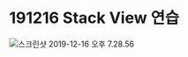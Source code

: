 # 191216 Stack View 연습

![스크린샷 2019-12-16 오후 7.28.56](https://tva1.sinaimg.cn/large/006tNbRwgy1g9yqrj97nzj315x0u0h1e.jpg)


